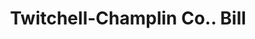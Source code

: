 ---
doi: 10.7916/D8F77QMW
date_other: '1913'
date_other_textual: '1913'
form: printed ephemera
genre:
- Invoices
name:
- Twitchell-Champlin Co.
object_in_context_url: https://biggert.cul.columbia.edu/items/view/ave_biggert_00591
subject_hierarchical_geographic:
- Portland, Maine, United States
subject_name:
- Twitchell-Champlin Co.
title: Twitchell-Champlin Co.. Bill
sort_title: Twitchell-Champlin Co.. Bill
call_number: ave_biggert_00591
coordinates:
- 43.666666666666664,-70.26666666666667
pid: ave_biggert_00591
identifiers: ave_biggert_00591
permalink: /biggert/ave_biggert_00591/
layout: iiif-image-page
---